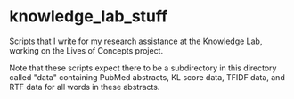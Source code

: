 knowledge_lab_stuff
===================

Scripts that I write for my research assistance at the Knowledge Lab, working on the Lives of Concepts project.

Note that these scripts expect there to be a subdirectory in this directory called "data" containing PubMed abstracts, KL score data, TFIDF data, and RTF data for all words in these abstracts.
